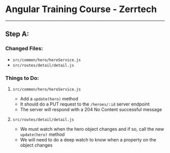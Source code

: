 # Angular Training Course - Zerrtech
-----

## Step A: 

### Changed Files:
* `src/common/hero/heroService.js`
* `src/routes/detail/detail.js`

### Things to Do:
1. `src/common/hero/heroService.js`
   * Add a `update(hero)` method
   * It should do a PUT request to the `/heroes/:id` server endpoint
   * The server will respond with a 204 No Content successful message

2. `src/routes/detail/detail.js`
   * We must watch when the hero object changes and if so, call the new `update(hero)` method
   * We will need to do a deep watch to know when a property on the object changes
